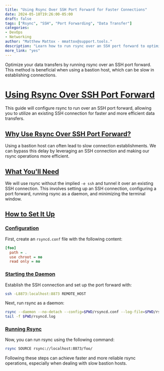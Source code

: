 ```yaml
---
title: "Using Rsync Over SSH Port Forward for Faster Connections"
date: 2024-05-18T19:26:00-05:00
draft: false
tags: ["Rsync", "SSH", "Port Forwarding", "Data Transfer"]
categories:
- DevOps
- Networking
author: "Matthew Mattox - mmattox@support.tools."
description: "Learn how to run rsync over an SSH port forward to optimize your connection speed, especially when using a bastion."
more_link: "yes"
---
```


Optimize your data transfers by running rsync over an SSH port forward. This method is beneficial when using a bastion host, which can be slow in establishing connections.

<!--more-->

# [Using Rsync Over SSH Port Forward](#using-rsync-over-ssh-port-forward)

This guide will configure rsync to run over an SSH port forward, allowing you to utilize an existing SSH connection for faster and more efficient data transfers.

## [Why Use Rsync Over SSH Port Forward?](#why-use-rsync-over-ssh-port-forward)

Using a bastion host can often lead to slow connection establishments. We can bypass this delay by leveraging an SSH connection and making our rsync operations more efficient.

## [What You'll Need](#what-youll-need)

We will use rsync without the implied `-e ssh` and tunnel it over an existing SSH connection. This involves setting up an SSH connection, configuring a port forward, running rsync as a daemon, and minimizing the terminal window.

## [How to Set It Up](#how-to-set-it-up)

### [Configuration](#configuration)

First, create an `rsyncd.conf` file with the following content:

```ini
[foo]
  path = .
  use chroot = no
  read only = no
```

### [Starting the Daemon](#starting-the-daemon)

Establish the SSH connection and set up the port forward with:

```bash
ssh -L8873:localhost:8873 REMOTE_HOST
```

Next, run rsync as a daemon:

```bash
rsync --daemon --no-detach --config=$PWD/rsyncd.conf --log-file=$PWD/rsyncd.log &
tail -f $PWD/rsyncd.log
```

### [Running Rsync](#running-rsync)

Now, you can run rsync using the following command:

```bash
rsync SOURCE rsync://localhost:8873/foo/
```

Following these steps can achieve faster and more reliable rsync operations, especially when dealing with slow bastion hosts.
